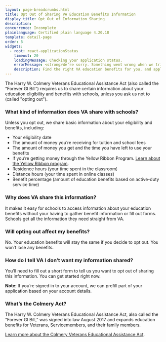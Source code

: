```yaml
---
layout: page-breadcrumbs.html
title: Opt Out of Sharing VA Education Benefits Information
display_title: Opt Out of Information Sharing
description:
concurrence: Incomplete
plainlanguage: Certified plain language 4.20.18
template: detail-page
order: 5
widgets:
  - root: react-applicationStatus
    timeout: 20
    loadingMessage: Checking your application status.
    errorMessage: <strong>We’re sorry. Something went wrong when we tried to load your saved application.</strong><br/>Please try refreshing your browser in a few minutes.
    description: Find the right VA education benefits for you, and apply to start getting help paying tuition. We can also help you find the right school or training program.
---
```



The Harry W. Colmery Veterans Educational Assistance Act (also called the “Forever GI Bill”) requires us to share certain information about your education eligibility and benefits with schools, unless you ask us not to (called "opting out").

### What kind of information does VA share with schools?

Unless you opt out, we share basic information about your eligibility and benefits, including:
- Your eligibility date
- The amount of money you’re receiving for tuition and school fees
- The amount of money you get and the time you have left to use your benefits
- If you’re getting money through the Yellow Ribbon Program.
[Learn about the Yellow Ribbon program](/education/gi-bill/yellow-ribbon/).
- Residence hours (your time spent in the classroom)
- Distance hours (your time spent in online classes)
- Benefit percentage (amount of education benefits based on active-duty service time)

### Why does VA share this information?

It makes it easy for schools to access information about your education benefits without your having to gather benefit information or fill out forms. Schools get all the information they need straight from VA.

### Will opting out affect my benefits?

No. Your education benefits will stay the same if you decide to opt out. You won’t lose any benefits.


### How do I tell VA I don’t want my information shared?

You’ll need to fill out a short form to tell us you want to opt out of sharing this information. You can get started right now.

<div id="react-applicationStatus" class="static-page-widget"></div>

<b>Note</b>: If you’re signed in to your account, we can prefill part of your application based on your account details.

### What’s the Colmery Act?
The Harry W. Colmery Veterans Educational Assistance Act, also called the “Forever GI Bill,” was signed into law August 2017 and expands education benefits for Veterans, Servicemembers, and their family members.

[Learn more about the Colmery Veterans Educational Assistance Act](https://www.benefits.va.gov/GIBILL/ForeverGIBill.asp).
